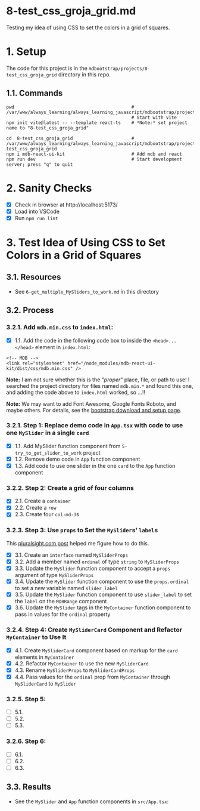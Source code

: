 
# 8-test_css_groja_grid.md

Testing my idea of using CSS to set the colors in a grid of squares.

# 1. Setup

The code for this project is in the `mdbootstrap/projects/8-test_css_groja_grid` directory in this repo.

## 1.1. Commands

```
pwd                                            # /var/www/always_learning/always_learning_javascript/mdbootstrap/projects
                                               # Start with vite
npm init vite@latest -- --template react-ts    # *Note:* set project name to "8-test_css_groja_grid"

cd  8-test_css_groja_grid                      # /var/www/always_learning/always_learning_javascript/mdbootstrap/projects/8-test_css_groja_grid
npm i mdb-react-ui-kit                         # Add mdb and react
npm run dev                                    # Start development server; press "q" to quit
```

# 2. Sanity Checks

- [x] Check in browser at http://localhost:5173/
- [x] Load into VSCode
- [x] Run `npm run lint`

# 3. Test Idea of Using CSS to Set Colors in a Grid of Squares

## 3.1. Resources

- See `6-get_multiple_MySliders_to_work.md` in this directory

## 3.2. Process

### 3.2.1. Add `mdb.min.css` to `index.html`:

- [x] 1.1. Add the code in the following code box to inside the `<head>...</head>` element in `index.html`:

```
<!-- MDB -->
<link rel="stylesheet" href="/node_modules/mdb-react-ui-kit/dist/css/mdb.min.css" />
```
**Note:** I am not sure whether this is the *"proper"* place, file, or path to use!
I searched the project directory for files named `mdb.min.*` and found this one, and adding the code above to `index.html` worked, so ...!!

**Note:** We may want to add Font Awesome, Google Fonts Roboto, and maybe others.
For details, see the
[bootstrap download and setup page](https://mdbootstrap.com/learn/mdb-foundations/bootstrap/download-and-setup/).

### 3.2.1. Step 1: Replace demo code in `App.tsx` with code to use one `MySlider` in a single `card`

  - [x] 1.1. Add MySlider function component from `5-try_to_get_slider_to_work` project
  - [x] 1.2. Remove demo code in `App` function component
  - [x] 1.3. Add code to use one slider in the one `card` to the `App` function component

### 3.2.2. Step 2: Create a grid of four columns

- [x] 2.1. Create a `container`
- [x] 2.2. Create a `row`
- [x] 2.3. Create four `col-md-3`s

### 3.2.3. Step 3: Use `props` to Set the `MySlider`s' `label`s

This
[pluralsight.com post](https://www.pluralsight.com/guides/defining-props-in-react-function-component-with-typescript)
helped me figure how to do this.

- [x] 3.1. Create an `interface` named `MySliderProps`
- [x] 3.2. Add a member named `ordinal` of type `string` to `MySliderProps`
- [x] 3.3. Update the `MySlider` function component to accept a `props` argument of type `MySliderProps`
- [x] 3.4. Update the `MySlider` function component to use the `props.ordinal` to set a new variable named `slider_label`
- [x] 3.5. Update the `MySlider` function component to use `slider_label` to set the `label` on the `MDBRange` component
- [x] 3.6. Update the `MySlider` tags in the `MyContainer` function component to pass in values for the `ordinal` property

### 3.2.4. Step 4: Create `MySliderCard` Component and Refactor `MyContainer` to Use It

- [x] 4.1. Create `MySliderCard` component based on markup for the `card` elements in `MyContainer`
- [x] 4.2. Refactor `MyContainer` to use the new `MySliderCard`
- [x] 4.3. Rename `MySliderProps` to `MySliderCardProps`
- [x] 4.4. Pass values for the `ordinal` prop from `MyContainer` through `MySliderCard` to `MySlider`

### 3.2.5. Step 5: 

- [ ] 5.1. 
- [ ] 5.2. 
- [ ] 5.3. 

### 3.2.6. Step 6: 

- [ ] 6.1. 
- [ ] 6.2. 
- [ ] 6.3. 

## 3.3. Results

- See the `MySlider` and `App` function components in `src/App.tsx`:

